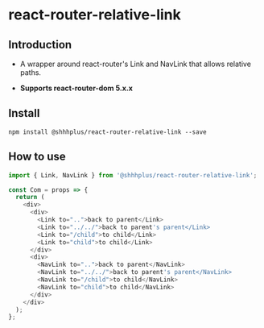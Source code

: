 # react-router-relative-link

## Introduction

- A wrapper around react-router's Link and NavLink that allows relative paths.

- **Supports react-router-dom 5.x.x**

## Install

`npm install @shhhplus/react-router-relative-link --save`

## How to use

```javascript
import { Link, NavLink } from '@shhhplus/react-router-relative-link';

const Com = props => {
  return (
    <div>
      <div>
        <Link to="..">back to parent</Link>
        <Link to="../../">back to parent's parent</Link>
        <Link to="/child">to child</Link>
        <Link to="child">to child</Link>
      </div>
      <div>
        <NavLink to="..">back to parent</NavLink>
        <NavLink to="../../">back to parent's parent</NavLink>
        <NavLink to="/child">to child</NavLink>
        <NavLink to="child">to child</NavLink>
      </div>
    </div>
  );
};
```
